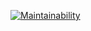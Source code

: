 [![Maintainability](https://api.codeclimate.com/v1/badges/f28ed04a722d6b966d6c/maintainability)](https://codeclimate.com/github/fastNick/project-lvl1-s400/maintainability)
